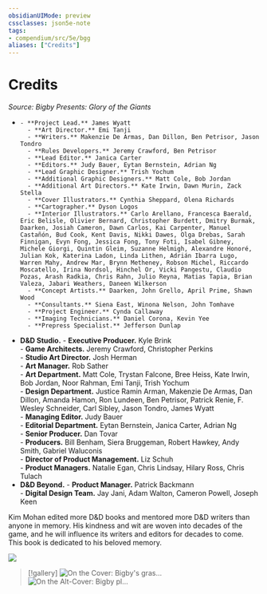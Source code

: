 ```yaml
---
obsidianUIMode: preview
cssclasses: json5e-note
tags:
- compendium/src/5e/bgg
aliases: ["Credits"]
---
```

# Credits
*Source: Bigby Presents: Glory of the Giants* 

-     - **Project Lead.** James Wyatt    
        - **Art Director.** Emi Tanji    
        - **Writers.** Makenzie De Armas, Dan Dillon, Ben Petrisor, Jason Tondro    
        - **Rules Developers.** Jeremy Crawford, Ben Petrisor    
        - **Lead Editor.** Janica Carter    
        - **Editors.** Judy Bauer, Eytan Bernstein, Adrian Ng    
        - **Lead Graphic Designer.** Trish Yochum    
        - **Additional Graphic Designers.** Matt Cole, Bob Jordan    
        - **Additional Art Directors.** Kate Irwin, Dawn Murin, Zack Stella    
        - **Cover Illustrators.** Cynthia Sheppard, Olena Richards    
        - **Cartographer.** Dyson Logos    
        - **Interior Illustrators.** Carlo Arellano, Francesca Baerald, Eric Belisle, Olivier Bernard, Christopher Burdett, Dmitry Burmak, Daarken, Josiah Cameron, Dawn Carlos, Kai Carpenter, Manuel Castañón, Bud Cook, Kent Davis, Nikki Dawes, Olga Drebas, Sarah Finnigan, Evyn Fong, Jessica Fong, Tony Foti, Isabel Gibney, Michele Giorgi, Quintin Gleim, Suzanne Helmigh, Alexandre Honoré, Julian Kok, Katerina Ladon, Linda Lithen, Adrián Ibarra Lugo, Warren Mahy, Andrew Mar, Brynn Metheney, Robson Michel, Riccardo Moscatello, Irina Nordsol, Hinchel Or, Vicki Pangestu, Claudio Pozas, Arash Radkia, Chris Rahn, Julio Reyna, Matias Tapia, Brian Valeza, Jabari Weathers, Daneen Wilkerson    
        - **Concept Artists.** Daarken, John Grello, April Prime, Shawn Wood    
        - **Consultants.** Siena East, Winona Nelson, John Tomhave    
        - **Project Engineer.** Cynda Callaway    
        - **Imaging Technicians.** Daniel Corona, Kevin Yee    
        - **Prepress Specialist.** Jefferson Dunlap    
- **D&D Studio.**     - **Executive Producer.** Kyle Brink    
        - **Game Architects.** Jeremy Crawford, Christopher Perkins    
        - **Studio Art Director.** Josh Herman    
        - **Art Manager.** Rob Sather    
        - **Art Department.** Matt Cole, Trystan Falcone, Bree Heiss, Kate Irwin, Bob Jordan, Noor Rahman, Emi Tanji, Trish Yochum    
        - **Design Department.** Justice Ramin Arman, Makenzie De Armas, Dan Dillon, Amanda Hamon, Ron Lundeen, Ben Petrisor, Patrick Renie, F. Wesley Schneider, Carl Sibley, Jason Tondro, James Wyatt    
        - **Managing Editor.** Judy Bauer    
        - **Editorial Department.** Eytan Bernstein, Janica Carter, Adrian Ng    
        - **Senior Producer.** Dan Tovar    
        - **Producers.** Bill Benham, Siera Bruggeman, Robert Hawkey, Andy Smith, Gabriel Waluconis    
        - **Director of Product Management.** Liz Schuh    
        - **Product Managers.** Natalie Egan, Chris Lindsay, Hilary Ross, Chris Tulach    
- **D&D Beyond.**     - **Product Manager.** Patrick Backmann    
        - **Digital Design Team.** Jay Jani, Adam Walton, Cameron Powell, Joseph Keen    

Kim Mohan edited more D&D books and mentored more D&D writers than anyone in memory. His kindness and wit are woven into decades of the game, and he will influence its writers and editors for decades to come. This book is dedicated to his beloved memory.

![](/3-Mechanics/CLI/books/bigby-presents-glory-of-the-giants/img/credits.webp#center)

> [!gallery]
> ![On the Cover: Bigby's gras...](/3-Mechanics/CLI/books/bigby-presents-glory-of-the-giants/img/credits2.webp#gallery "On the Cover: Bigby's grasping hand steals a giant goose's golden egg from its cloud giant keepers in this painting by Cynthia Sheppard.")
> ![On the Alt-Cover: Bigby pl...](/3-Mechanics/CLI/books/bigby-presents-glory-of-the-giants/img/credits3.webp#gallery "On the Alt-Cover: Bigby plays chess—a game whose Giant name translates to &quot;war of the stone kings&quot;—with a stone giant in this cover by Olena Richards.")